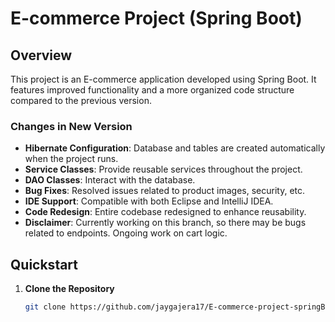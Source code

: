 # E-commerce Project (Spring Boot)

## Overview
This project is an E-commerce application developed using Spring Boot. It features improved functionality and a more organized code structure compared to the previous version.

### Changes in New Version
- **Hibernate Configuration**: Database and tables are created automatically when the project runs.
- **Service Classes**: Provide reusable services throughout the project.
- **DAO Classes**: Interact with the database.
- **Bug Fixes**: Resolved issues related to product images, security, etc.
- **IDE Support**: Compatible with both Eclipse and IntelliJ IDEA.
- **Code Redesign**: Entire codebase redesigned to enhance reusability.
- **Disclaimer**: Currently working on this branch, so there may be bugs related to endpoints. Ongoing work on cart logic.

## Quickstart

1. **Clone the Repository**
   ```bash
   git clone https://github.com/jaygajera17/E-commerce-project-springBoot.git
